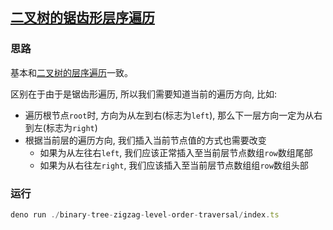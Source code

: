 ## [二叉树的锯齿形层序遍历](https://leetcode.cn/problems/binary-tree-zigzag-level-order-traversal/description/)

### 思路

基本和[二叉树的层序遍历](/binary-tree-level-order-traversal/README.md)一致。

区别在于由于是锯齿形遍历, 所以我们需要知道当前的遍历方向, 比如:

- 遍历根节点`root`时, 方向为从左到右(标志为`left`), 那么下一层方向一定为从右到左(标志为`right`)
- 根据当前层的遍历方向, 我们插入当前节点值的方式也需要改变
  - 如果为从左往右`left`, 我们应该正常插入至当前层节点数组`row`数组尾部
  - 如果为从右往左`right`, 我们应该插入至当前层节点数组组`row`数组头部

### 运行

```typescript
deno run ./binary-tree-zigzag-level-order-traversal/index.ts
```
